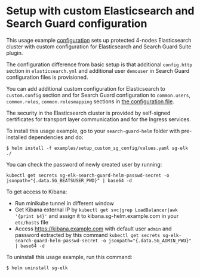 #  Setup with custom Elasticsearch and Search Guard configuration

This usage example [configuration](https://git.floragunn.com/search-guard/search-guard-helm/-/blob/master/examples/setup_custom_sg_config/values.yaml) 
sets up protected 4-nodes Elasticsearch cluster with custom configuration for Elasticsearch and Search Guard Suite plugin.

The configuration difference from basic setup is that additional `config.http` section in `elasticsearch.yml` and additional user `demouser` in Search Guard configuration files is provisioned.

You can add additional custom configuration for Elasticsearch to `custom.config` section 
and for Search Guard configuration to `common.users`, `common.roles`, `common.rolesmapping` sections in [the configuration file](https://git.floragunn.com/search-guard/search-guard-helm/-/blob/master/examples/setup_custom_sg_config/values.yaml).

The security in the Elasticsearch cluster is provided by self-signed certificates for transport layer communication and for the Ingress services.


To install this usage example, go to your `search-guard-helm` folder with pre-installed dependencies and do:
```
$ helm install -f examples/setup_custom_sg_config/values.yaml sg-elk ./
```
You can check the password of newly created user by running: 
```
kubectl get secrets sg-elk-search-guard-helm-passwd-secret -o jsonpath="{.data.SG_BEATSUSER_PWD}" | base64 -d
```

To get access to Kibana:
  * Run minikube tunnel in different window
  * Get Kibana external IP by `kubectl get svc|grep LoadBalancer|awk '{print $4}'` and assign it to kibana.sg-helm.example.com in your `etc/hosts` file
  * Access https://kibana.example.com with default user `admin` and password extracted by this command `kubectl get secrets sg-elk-search-guard-helm-passwd-secret -o jsonpath="{.data.SG_ADMIN_PWD}" | base64 -d`

To uninstall this usage example, run this command:
```
$ helm uninstall sg-elk  
```